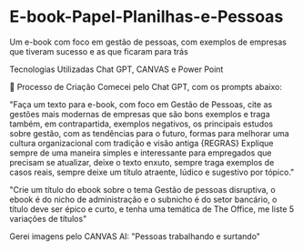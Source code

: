 # E-book-Papel-Planilhas-e-Pessoas
Um e-book com foco em gestão de pessoas, com exemplos de empresas que tiveram sucesso e as que ficaram para trás

Tecnologias Utilizadas
Chat GPT, CANVAS e Power Point 

🧐 Processo de Criação
Comecei pelo Chat GPT, com os prompts abaixo: 

"Faça um texto para e-book, com foco em Gestão de Pessoas, cite as gestões mais modernas de empresas que são bons exemplos e traga também, em contrapartida, exemplos negativos, os principais estudos sobre gestão, com as tendências para o futuro, formas para melhorar uma cultura organizacional com tradição e visão antiga {REGRAS} Explique sempre de uma maneira simples e interessante para empregados que precisam se atualizar, deixe o texto enxuto, sempre traga exemplos de casos reais, sempre deixe um título atraente, lúdico e sugestivo por tópico."

"Crie um título do ebook sobre o tema Gestão de pessoas disruptiva, o ebook é do nicho de administração e o subnicho é do setor bancário, o título deve ser épico e curto, e tenha uma temática de The Office, me liste 5 variações de títulos"

Gerei imagens pelo CANVAS AI: "Pessoas trabalhando e surtando"
